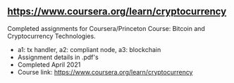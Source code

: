 ## https://www.coursera.org/learn/cryptocurrency
Completed assignments for Coursera/Princeton Course: Bitcoin and Cryptocurrency Technologies. 
- a1: tx handler, a2: compliant node, a3: blockchain
- Assignment details in .pdf's
- Completed April 2021
- Course link: https://www.coursera.org/learn/cryptocurrency
